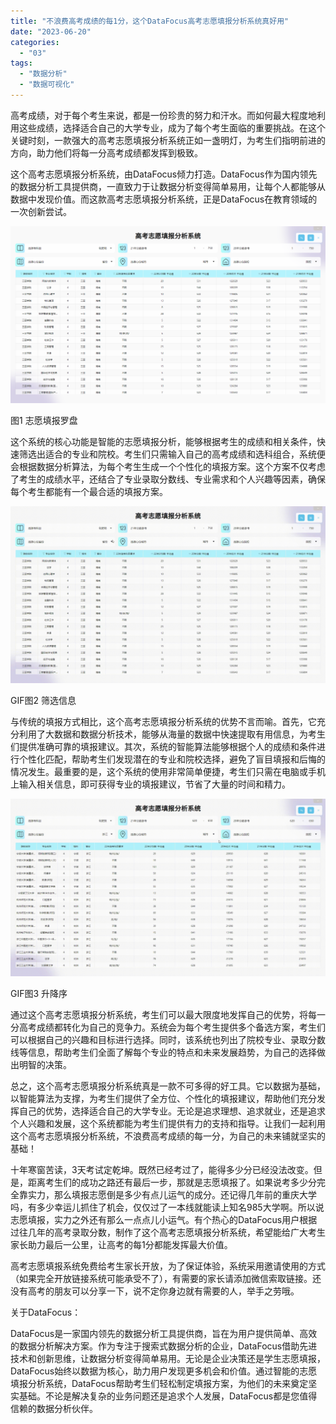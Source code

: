 ```yaml
---
title: "不浪费高考成绩的每1分，这个DataFocus高考志愿填报分析系统真好用"
date: "2023-06-20"
categories: 
  - "03"
tags: 
  - "数据分析"
  - "数据可视化"
---
```


高考成绩，对于每个考生来说，都是一份珍贵的努力和汗水。而如何最大程度地利用这些成绩，选择适合自己的大学专业，成为了每个考生面临的重要挑战。在这个关键时刻，一款强大的高考志愿填报分析系统正如一盏明灯，为考生们指明前进的方向，助力他们将每一分高考成绩都发挥到极致。

这个高考志愿填报分析系统，由DataFocus倾力打造。DataFocus作为国内领先的数据分析工具提供商，一直致力于让数据分析变得简单易用，让每个人都能够从数据中发现价值。而这款高考志愿填报分析系统，正是DataFocus在教育领域的一次创新尝试。

![图1 志愿填报罗盘](images/1687244083-1.png)

图1 志愿填报罗盘

这个系统的核心功能是智能的志愿填报分析，能够根据考生的成绩和相关条件，快速筛选出适合的专业和院校。考生们只需输入自己的高考成绩和选科组合，系统便会根据数据分析算法，为每个考生生成一个个性化的填报方案。这个方案不仅考虑了考生的成绩水平，还结合了专业录取分数线、专业需求和个人兴趣等因素，确保每个考生都能有一个最合适的填报方案。

![](images/1687244249-GIF%E5%9B%BE2-%E7%AD%9B%E9%80%89%E4%BF%A1%E6%81%AF-00_00_00-00_00_30.gif)

GIF图2 筛选信息

与传统的填报方式相比，这个高考志愿填报分析系统的优势不言而喻。首先，它充分利用了大数据和数据分析技术，能够从海量的数据中快速提取有用信息，为考生们提供准确可靠的填报建议。其次，系统的智能算法能够根据个人的成绩和条件进行个性化匹配，帮助考生们发现潜在的专业和院校选择，避免了盲目填报和后悔的情况发生。最重要的是，这个系统的使用非常简单便捷，考生们只需在电脑或手机上输入相关信息，即可获得专业的填报建议，节省了大量的时间和精力。

![](images/1687244250-GIF%E5%9B%BE3-%E5%8D%87%E9%99%8D%E5%BA%8F-00_00_00-00_00_30.gif)

GIF图3 升降序

通过这个高考志愿填报分析系统，考生们可以最大限度地发挥自己的优势，将每一分高考成绩都转化为自己的竞争力。系统会为每个考生提供多个备选方案，考生们可以根据自己的兴趣和目标进行选择。同时，该系统也列出了院校专业、录取分数线等信息，帮助考生们全面了解每个专业的特点和未来发展趋势，为自己的选择做出明智的决策。

总之，这个高考志愿填报分析系统真是一款不可多得的好工具。它以数据为基础，以智能算法为支撑，为考生们提供了全方位、个性化的填报建议，帮助他们充分发挥自己的优势，选择适合自己的大学专业。无论是追求理想、追求就业，还是追求个人兴趣和发展，这个系统都能为考生们提供有力的支持和指导。让我们一起利用这个高考志愿填报分析系统，不浪费高考成绩的每一分，为自己的未来铺就坚实的基础！

十年寒窗苦读，3天考试定乾坤。既然已经考过了，能得多少分已经没法改变。但是，距离考生们的成功之路还有最后一步，那就是志愿填报了。如果说考多少分完全靠实力，那么填报志愿倒是多少有点儿运气的成分。还记得几年前的重庆大学吗，有多少幸运儿抓住了机会，仅仅过了一本线就能读上知名985大学啊。所以说志愿填报，实力之外还有那么一点点儿小运气。有个热心的DataFocus用户根据过往几年的高考录取分数，制作了这个高考志愿填报分析系统，希望能给广大考生家长助力最后一公里，让高考的每1分都能发挥最大价值。

高考志愿填报系统免费给考生家长开放，为了保证体验，系统采用邀请使用的方式（如果完全开放链接系统可能承受不了），有需要的家长请添加微信索取链接。还没有高考的朋友可以分享一下，说不定你身边就有需要的人，举手之劳哦。

关于DataFocus：

DataFocus是一家国内领先的数据分析工具提供商，旨在为用户提供简单、高效的数据分析解决方案。作为专注于搜索式数据分析的企业，DataFocus借助先进技术和创新思维，让数据分析变得简单易用。无论是企业决策还是学生志愿填报，DataFocus始终以数据为核心，助力用户发现更多机会和价值。通过智能的志愿填报分析系统，DataFocus帮助考生们轻松制定填报方案，为他们的未来奠定坚实基础。不论是解决复杂的业务问题还是追求个人发展，DataFocus都是您值得信赖的数据分析伙伴。

